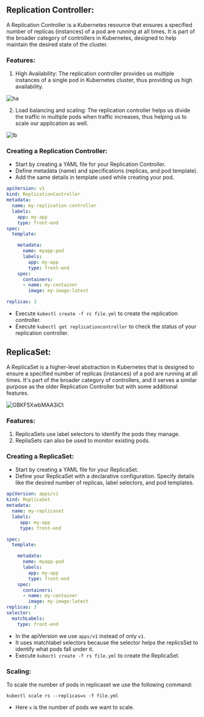 ## Replication Controller:

A Replication Controller is a Kubernetes resource that ensures a specified number of replicas (instances) of a pod are running at all times. It is part of the broader category of controllers in Kubernetes, designed to help maintain the desired state of the cluster.

### Features:
1. High Availability: The replication controller provides us multiple instances of a single pod in Kubernetes cluster, thus providing us high availability.

![ha](https://github.com/Ayaan49/DevOps-learnings/assets/64208057/ac3d5810-c3e8-49f2-b137-b1343140ccb7)

2. Load balancing and scaling: The replication controller helps us divide the traffic in multiple pods when traffic increases, thus helping us to scale our application as well.

![lb](https://github.com/Ayaan49/DevOps-learnings/assets/64208057/2b9c648d-ce73-4286-a318-e242be516ecf)

### Creating a Replication Controller:

- Start by creating a YAML file for your Replication Controller.
- Define metadata (name) and specifications (replicas, and pod template).
- Add the same details in template used while creating your pod.

```yaml
apiVersion: v1
kind: ReplicationController
metadata:
  name: my-replication-controller
  labels:
    app: my-app
    type: front-end
spec:
  template:

    metadata:
      name: myapp-pod
      labels:
        app: my-app
        type: front-end
    spec:
      containers:
      - name: my-container
        image: my-image:latest

replicas: 3
```
- Execute `kubectl create -f rc file.yml` to create the replication controller.
- Execute `kubectl get replicationcontroller` to check the status of your replication controller.

## ReplicaSet:

A ReplicaSet is a higher-level abstraction in Kubernetes that is designed to ensure a specified number of replicas (instances) of a pod are running at all times. It's part of the broader category of controllers, and it serves a similar purpose as the older Replication Controller but with some additional features.

![GBKF5XwbMAA3iCt](https://github.com/Ayaan49/DevOps-learnings/assets/64208057/0cd1925c-0055-448b-8704-0674822514d3)

### Features:

1. ReplicaSets use label selectors to identify the pods they manage. 
2. RepliaSets can also be used to monitor existing pods.

### Creating a ReplicaSet:

- Start by creating a YAML file for your ReplicaSet.
- Define your ReplicaSet with a declarative configuration. Specify details like the desired number of replicas, label selectors, and pod templates.

```yaml
apiVersion: apps/v1
kind: ReplicaSet
metadata:
  name: my-replicaset
  labels:
     app: my-app
     type: front-end

spec:
  template:

    metadata:
      name: myapp-pod
      labels:
        app: my-app
        type: front-end
    spec:
      containers:
      - name: my-container
        image: my-image:latest
replicas: 3
selector:
  matchLabels:
    type: front-end
```
- In the apiVersion we use `apps/v1` instead of only `v1`.
- It uses matchlabel selectors because the selector helps the replicsSet to identify what pods fall under it.
- Execute `kubectl create -f rs file.yml` to create the ReplicaSet.

### Scaling:

To scale the number of pods in replicaset we use the following command:

`kubectl scale rs --replicas=x -f file.yml`

- Here `x` is the number of pods we want to scale.



 
